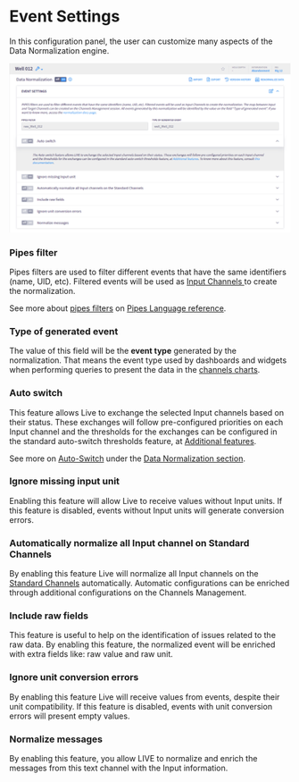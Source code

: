 # Event Settings

In this configuration panel, the user can customize many aspects of the Data Normalization engine.

![Event settings group the main features which customize the normalization algorithm](<../../../.gitbook/assets/image (325).png>)

### Pipes filter

Pipes filters are used to filter different events that have the same identifiers (name, UID, etc). Filtered events will be used as [Input Channels ](channels-management.md#input-channel)to create the normalization.

See more about [pipes filters](https://pipes.intelie.com/docs/0.24.5/#quickstart-filters) on [Pipes Language reference](https://pipes.intelie.com/docs).

### Type of generated event

The value of this field will be the **event type** generated by the normalization. That means the event type used by dashboards and widgets when performing queries to present the data in the [channels charts](../../../features/data-visualization/channels-charts/).

### Auto switch

This feature allows Live to exchange the selected Input channels based on their status. These exchanges will follow pre-configured priorities on each Input channel and the thresholds for the exchanges can be configured in the standard auto-switch thresholds feature, at [Additional features](../auto-switch.md).&#x20;

See more on [Auto-Switch](../../../data-flow/data-normalization/auto-switch.md) under the [Data Normalization section](../../../data-flow/data-normalization/).

### Ignore missing input unit

Enabling this feature will allow Live to receive values without Input units. If this feature is disabled, events without Input units will generate conversion errors.

### Automatically normalize all Input channel on Standard Channels

By enabling this feature Live will normalize all Input channels on the [Standard Channels](https://rtolive.intelie.com/#/config/standard-channels) automatically. Automatic configurations can be enriched through additional configurations on the Channels Management.

### Include raw fields

This feature is useful to help on the identification of issues related to the raw data. By enabling this feature, the normalized event will be enriched with extra fields like: raw value and raw unit.

### Ignore unit conversion errors

By enabling this feature Live will receive values from events, despite their unit compatibility. If this feature is disabled, events with unit conversion errors will present empty values.

### Normalize messages

By enabling this feature, you allow LIVE to normalize and enrich the messages from this text channel with the Input information.
